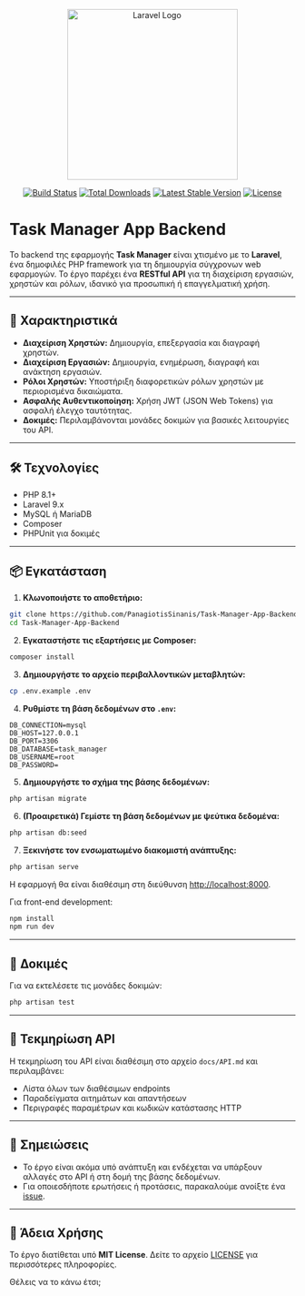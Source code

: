 <p align="center">
  <a href="https://laravel.com" target="_blank">
    <img src="https://raw.githubusercontent.com/laravel/art/master/logo-lockup/5%20SVG/2%20CMYK/1%20Full%20Color/laravel-logolockup-cmyk-red.svg" width="300" alt="Laravel Logo">
  </a>
</p>

<p align="center">
  <a href="https://github.com/laravel/framework/actions"><img src="https://github.com/laravel/framework/workflows/tests/badge.svg" alt="Build Status"></a>
  <a href="https://packagist.org/packages/laravel/framework"><img src="https://img.shields.io/packagist/dt/laravel/framework" alt="Total Downloads"></a>
  <a href="https://packagist.org/packages/laravel/framework"><img src="https://img.shields.io/packagist/v/laravel/framework" alt="Latest Stable Version"></a>
  <a href="https://packagist.org/packages/laravel/framework"><img src="https://img.shields.io/packagist/l/laravel/framework" alt="License"></a>
</p>

# Task Manager App Backend

Το backend της εφαρμογής **Task Manager** είναι χτισμένο με το **Laravel**, ένα δημοφιλές PHP framework για τη δημιουργία σύγχρονων web εφαρμογών. Το έργο παρέχει ένα **RESTful API** για τη διαχείριση εργασιών, χρηστών και ρόλων, ιδανικό για προσωπική ή επαγγελματική χρήση.

---

## 🚀 Χαρακτηριστικά

* **Διαχείριση Χρηστών:** Δημιουργία, επεξεργασία και διαγραφή χρηστών.
* **Διαχείριση Εργασιών:** Δημιουργία, ενημέρωση, διαγραφή και ανάκτηση εργασιών.
* **Ρόλοι Χρηστών:** Υποστήριξη διαφορετικών ρόλων χρηστών με περιορισμένα δικαιώματα.
* **Ασφαλής Αυθεντικοποίηση:** Χρήση JWT (JSON Web Tokens) για ασφαλή έλεγχο ταυτότητας.
* **Δοκιμές:** Περιλαμβάνονται μονάδες δοκιμών για βασικές λειτουργίες του API.

---

## 🛠️ Τεχνολογίες

* PHP 8.1+
* Laravel 9.x
* MySQL ή MariaDB
* Composer
* PHPUnit για δοκιμές

---

## 📦 Εγκατάσταση

1. **Κλωνοποιήστε το αποθετήριο:**

```bash
git clone https://github.com/PanagiotisSinanis/Task-Manager-App-Backend.git
cd Task-Manager-App-Backend
```

2. **Εγκαταστήστε τις εξαρτήσεις με Composer:**

```bash
composer install
```

3. **Δημιουργήστε το αρχείο περιβαλλοντικών μεταβλητών:**

```bash
cp .env.example .env
```

4. **Ρυθμίστε τη βάση δεδομένων στο `.env`:**

```env
DB_CONNECTION=mysql
DB_HOST=127.0.0.1
DB_PORT=3306
DB_DATABASE=task_manager
DB_USERNAME=root
DB_PASSWORD=
```

5. **Δημιουργήστε το σχήμα της βάσης δεδομένων:**

```bash
php artisan migrate
```

6. **(Προαιρετικά) Γεμίστε τη βάση δεδομένων με ψεύτικα δεδομένα:**

```bash
php artisan db:seed
```

7. **Ξεκινήστε τον ενσωματωμένο διακομιστή ανάπτυξης:**

```bash
php artisan serve
```

Η εφαρμογή θα είναι διαθέσιμη στη διεύθυνση [http://localhost:8000](http://localhost:8000).

Για front-end development:

```bash
npm install
npm run dev
```

---

## 🧪 Δοκιμές

Για να εκτελέσετε τις μονάδες δοκιμών:

```bash
php artisan test
```

---

## 📄 Τεκμηρίωση API

Η τεκμηρίωση του API είναι διαθέσιμη στο αρχείο `docs/API.md` και περιλαμβάνει:

* Λίστα όλων των διαθέσιμων endpoints
* Παραδείγματα αιτημάτων και απαντήσεων
* Περιγραφές παραμέτρων και κωδικών κατάστασης HTTP

---

## 📌 Σημειώσεις

* Το έργο είναι ακόμα υπό ανάπτυξη και ενδέχεται να υπάρξουν αλλαγές στο API ή στη δομή της βάσης δεδομένων.
* Για οποιεσδήποτε ερωτήσεις ή προτάσεις, παρακαλούμε ανοίξτε ένα [issue](https://github.com/PanagiotisSinanis/Task-Manager-App-Backend/issues).

---

## 📄 Άδεια Χρήσης

Το έργο διατίθεται υπό **MIT License**. Δείτε το αρχείο [LICENSE](LICENSE) για περισσότερες πληροφορίες.


Θέλεις να το κάνω έτσι;
